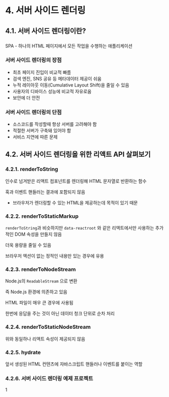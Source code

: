 # 4. 서버 사이드 렌더링

## 4.1. 서버 사이드 렌더링이란?

### 

SPA - 하나의 HTML 페이지에서 모든 작업을 수행하는 애플리케이션 

### 서버 사이드 렌더링의 장점

- 최초 페이지 진입이 비교적 빠름
- 검색 엔진, SNS 공유 등 메타데이터 제공이 쉬움
- 누적 레이아웃 이동(Cumulative Layout Shift)을 줄일 수 있음
- 사용자의 디바이스 성능에 비교적 자유로움
- 보안에 더 안전

### 서버 사이드 렌더링의 단점

- 소스코드를 작성할때 항상 서버를 고려해야 함
- 적절한 서버가 구축돼 있어야 함
- 서비스 지연에 따른 문제

## 4.2. 서버 사이드 렌더링을 위한 리액트 API 살펴보기

### 4.2.1. renderToString

인수로 넘겨받은 리액트 컴포넌트를 렌더링해 HTML 문자열로 반환하는 함수

훅과 이벤트 핸들러는 결과에 포함되지 않음

- 브라우저가 렌더링할 수 있는 HTML을 제공하는데 목적이 있기 때문

### 4.2.2. renderToStaticMarkup

`renderToString`과 비슷하지만 `data-reactroot` 와 같은 리액트에서만 사용하는 추가적인 DOM 속성을 만들지 않음

더욱 용량을 줄일 수 있음

브라우저 액션이 없는 정적인 내용만 있는 경우에 유용

### 4.2.3. renderToNodeStream

Node.js의 `ReadableStream` 으로 변환

즉 Node.js 환경에 의존하고 있음

HTML 파일이 매우 큰 경우에 사용됨

한번에 응답을 주는 것이 아닌 데이터 청크 단위로 순차 처리

### 4.2.4. renderToStaticNodeStream

  위와 동일하나 리액트 속성이 제공되지 않음

### 4.2.5. hydrate

앞서 생성된 HTML 컨텐츠에 자바스크립트 핸들러나 이벤트를 붙이는 역할

### 4.2.6. 서버 사이드 렌더링 예제 프로젝트

1
